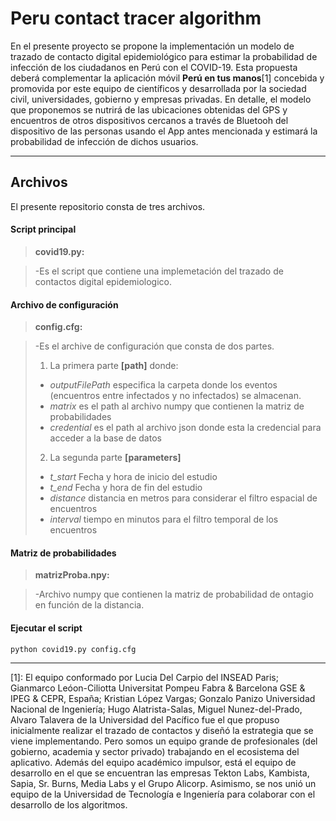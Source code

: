 ﻿Peru contact tracer algorithm
========================

En el presente proyecto se propone la implementación un modelo de trazado de contacto digital epidemiológico para estimar la probabilidad de infección de los ciudadanos en Perú con el COVID-19. Esta propuesta deberá complementar la aplicación móvil **Perú en tus manos**[1] concebida y promovida por este equipo de científicos y desarrollada por la sociedad civil, universidades, gobierno y empresas privadas. En detalle, el modelo que proponemos se nutrirá de las ubicaciones obtenidas del GPS y encuentros de otros dispositivos cercanos a través de Bluetooh del dispositivo de las personas usando el App antes mencionada y estimará la probabilidad de infección de dichos usuarios.



----------


Archivos
-------------

El presente repositorio consta de tres archivos. 

#### <i class="icon-file"></i> Script principal

> **covid19.py:**

> -Es el script que contiene una implemetación del trazado de contactos digital epidemiologico.

#### <i class="icon-file"></i> Archivo de configuración

> **config.cfg:**

> -Es el archive de configuración que consta de dos partes. 
> 1) La primera parte **[path]** donde:
> * *outputFilePath* especifica la carpeta donde los eventos (encuentros entre infectados y no infectados) se almacenan. 
> * *matrix* es el path al archivo numpy que contienen la matriz de probabilidades
> * *credential* es el path al archivo json donde esta la credencial para acceder a la base de datos
>  2) La segunda parte **[parameters]**
>  * *t_start* Fecha y hora de inicio del estudio
>  * *t_end* Fecha y hora de fin del estudio
>  * *distance* distancia en metros para considerar el filtro espacial de encuentros
>  * *interval* tiempo en minutos para el filtro temporal de los encuentros

#### <i class="icon-file"></i> Matriz de probabilidades

> **matrizProba.npy:**

> -Archivo numpy que contienen la matriz de probabilidad de ontagio en función de la distancia.

#### <i class="icon-hdd"></i> Ejecutar el script
```
python covid19.py config.cfg
```


----------


  [1]: El equipo conformado por  Lucia Del Carpio del INSEAD Paris;  Gianmarco Leóon-Ciliotta Universitat Pompeu Fabra & Barcelona GSE & IPEG & CEPR, España; Kristian López Vargas; Gonzalo Panizo Universidad Nacional de Ingeniería; Hugo Alatrista-Salas, Miguel Nunez-del-Prado, Alvaro Talavera de la Universidad del Pacífico   fue el que propuso inicialmente realizar el trazado de contactos y diseñó la estrategia que se viene implementando. Pero somos un equipo grande de profesionales (del gobierno, academia y sector privado) trabajando en el ecosistema del aplicativo. Además del equipo académico impulsor, está el equipo de desarrollo en el que se encuentran las empresas Tekton Labs, Kambista, Sapia, Sr. Burns, Media Labs y el Grupo Alicorp. Asimismo, se nos unió un equipo de la Universidad de Tecnología e Ingeniería para colaborar con el desarrollo de los algoritmos. 

